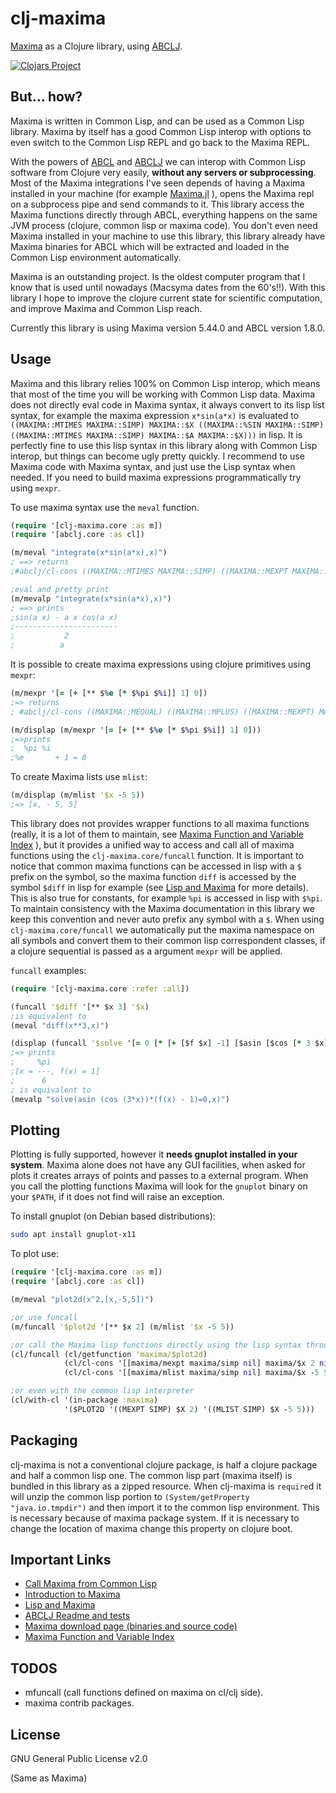 # clj-maxima

[Maxima](https://maxima.sourceforge.io/) as a Clojure library, using [ABCLJ](https://github.com/lsevero/abclj).

[![Clojars Project](https://img.shields.io/clojars/v/org.clojars.lsevero/clj-maxima.svg)](https://clojars.org/org.clojars.lsevero/clj-maxima)

## But... how?

Maxima is written in Common Lisp, and can be used as a Common Lisp library.
Maxima by itself has a good Common Lisp interop with options to even switch to the Common Lisp REPL and go back to the Maxima REPL.

With the powers of [ABCL](https://abcl.org/) and [ABCLJ](https://github.com/lsevero/abclj) we can interop with Common Lisp software from Clojure very easily, **without any servers or subprocessing**.
Most of the Maxima integrations I've seen depends of having a Maxima installed in your machine (for example [Maxima.jl](https://github.com/nsmith5/Maxima.jl) ), opens the Maxima repl on a subprocess pipe and send commands to it.
This library access the Maxima functions directly through ABCL, everything happens on the same JVM process (clojure, common lisp or maxima code).
You don't even need Maxima installed in your machine to use this library, this library already have Maxima binaries for ABCL which will be extracted and loaded in the Common Lisp environment automatically.

Maxima is an outstanding project. Is the oldest computer program that I know that is used until nowadays (Macsyma dates from the 60's!!).
With this library I hope to improve the clojure current state for scientific computation, and improve Maxima and Common Lisp reach.

Currently this library is using Maxima version 5.44.0 and ABCL version 1.8.0.

## Usage

Maxima and this library relies 100% on Common Lisp interop, which means that most of the time you will be working with Common Lisp data.
Maxima does not directly eval code in Maxima syntax, it always convert to its lisp list syntax, for example the maxima expression `x*sin(a*x)` is evaluated to `((MAXIMA::MTIMES MAXIMA::SIMP) MAXIMA::$X ((MAXIMA::%SIN MAXIMA::SIMP) ((MAXIMA::MTIMES MAXIMA::SIMP) MAXIMA::$A MAXIMA::$X)))` in lisp.
It is perfectly fine to use this lisp syntax in this library along with Common Lisp interop, but things can become ugly pretty quickly.
I recommend to use Maxima code with Maxima syntax, and just use the Lisp syntax when needed.
If you need to build maxima expressions programmatically try using `mexpr`.


To use maxima syntax use the `meval` function.

```clojure
(require '[clj-maxima.core :as m])
(require '[abclj.core :as cl])

(m/meval "integrate(x*sin(a*x),x)")
; ==> returns
;#abclj/cl-cons ((MAXIMA::MTIMES MAXIMA::SIMP) ((MAXIMA::MEXPT MAXIMA::SIMP) MAXIMA::$A -2) ((MAXIMA::MPLUS MAXIMA::SIMP) ((MAXIMA::MTIMES MAXIMA::SIMP) -1 MAXIMA::$A MAXIMA::$X ((MAXIMA::%COS MAXIMA::SIMP) ((MAXIMA::MTIMES MAXIMA::SIMP) MAXIMA::$A MAXIMA::$X))) ((MAXIMA::%SIN MAXIMA::SIMP) ((MAXIMA::MTIMES MAXIMA::SIMP) MAXIMA::$A MAXIMA::$X))))

;eval and pretty print
(m/mevalp "integrate(x*sin(a*x),x)")
; ==> prints 
;sin(a x) - a x cos(a x)
;-----------------------
;           2
;          a
```

It is possible to create maxima expressions using clojure primitives using `mexpr`:
```clojure
(m/mexpr '[= [+ [** $%e [* $%pi $%i]] 1] 0])
;=> returns
; #abclj/cl-cons ((MAXIMA::MEQUAL) ((MAXIMA::MPLUS) ((MAXIMA::MEXPT) MAXIMA::$%E ((MAXIMA::MTIMES) MAXIMA::$%PI MAXIMA::$%I)) 1) 0)

(m/displap (m/mexpr '[= [+ [** $%e [* $%pi $%i]] 1] 0]))
;=>prints
;  %pi %i
;%e       + 1 = 0
```

To create Maxima lists use `mlist`:
```clojure
(m/displap (m/mlist '$x -5 5))
;=> [x, - 5, 5]
```

This library does not provides wrapper functions to all maxima functions (really, it is a lot of them to maintain, see [Maxima Function and Variable Index](https://maxima.sourceforge.io/docs/manual/maxima_363.html#Function-and-Variable-Index)
), but it provides a unified way to access and call all of maxima functions using the `clj-maxima.core/funcall` function.
It is important to notice that common maxima functions can be accessed in lisp with a `$` prefix on the symbol, so the maxima function `diff` is accessed by the symbol `$diff` in lisp for example (see [Lisp and Maxima](https://maxima.sourceforge.io/docs/manual/maxima_165.html#Lisp-and-Maxima) for more details). This is also true for constants, for example `%pi` is accessed in lisp with `$%pi`.
To maintain consistency with the Maxima documentation in this library we keep this convention and never auto prefix any symbol with a `$`.
When using `clj-maxima.core/funcall` we automatically put the maxima namespace on all symbols and convert them to their common lisp correspondent classes, if a clojure sequential is passed as a argument `mexpr` will be applied.

`funcall` examples:
```clojure
(require '[clj-maxima.core :refer :all])

(funcall '$diff '[** $x 3] '$x)
;is equivalent to
(meval "diff(x**3,x)")

(displap (funcall '$solve '[= 0 [* [+ [$f $x] -1] [$asin [$cos [* 3 $x]]]]] '$x))
;=> prints
;     %pi
;[x = ---, f(x) = 1]
;      6
; is equivalent to
(mevalp "solve(asin (cos (3*x))*(f(x) - 1)=0,x)")
```


## Plotting

Plotting is fully supported, however it **needs gnuplot installed in your system**.
Maxima alone does not have any GUI facilities, when asked for plots it creates arrays of points and passes to a external program.
When you call the plotting functions Maxima will look for the `gnuplot` binary on your `$PATH`, if it does not find will raise an exception.

To install gnuplot (on Debian based distributions):
```bash
sudo apt install gnuplot-x11
```

To plot use:
```clojure
(require '[clj-maxima.core :as m])
(require '[abclj.core :as cl])

(m/meval "plot2d(x^2,[x,-5,5])") 

;or use funcall 
(m/funcall '$plot2d '[** $x 2] (m/mlist '$x -5 5))

;or call the Maxima lisp functions directly using the lisp syntax through abcl java api
(cl/funcall (cl/getfunction 'maxima/$plot2d)
            (cl/cl-cons '[[maxima/mexpt maxima/simp nil] maxima/$x 2 nil])
            (cl/cl-cons '[[maxima/mlist maxima/simp nil] maxima/$x -5 5 nil]))

;or even with the common lisp interpreter
(cl/with-cl '(in-package :maxima)
            '($PLOT2D '((MEXPT SIMP) $X 2) '((MLIST SIMP) $X -5 5)))
```

## Packaging

clj-maxima is not a conventional clojure package, is half a clojure package and half a common lisp one.
The common lisp part (maxima itself) is bundled in this library as a zipped resource.
When clj-maxima is `require`d it will unzip the common lisp portion to `(System/getProperty "java.io.tmpdir")` and then import it to the common lisp environment.
This is necessary because of maxima package system. If it is necessary to change the location of maxima change this property on clojure boot.


## Important Links

* [Call Maxima from Common Lisp](https://niitsuma.hatenadiary.org/entry/20080328/1226706399)
* [Introduction to Maxima](https://maxima.sourceforge.io/docs/manual/intromax.html)
* [Lisp and Maxima](https://maxima.sourceforge.io/docs/manual/maxima_165.html#Lisp-and-Maxima)
* [ABCLJ Readme and tests](https://github.com/lsevero/abclj)
* [Maxima download page (binaries and source code)](https://maxima.sourceforge.io/download.html)
* [Maxima Function and Variable Index](https://maxima.sourceforge.io/docs/manual/maxima_363.html#Function-and-Variable-Index)

## TODOS

* mfuncall (call functions defined on maxima on cl/clj side).
* maxima contrib packages.

## License

GNU General Public License v2.0

(Same as Maxima)
